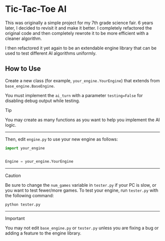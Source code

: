 # Tic-Tac-Toe AI

This was originally a simple project for my 7th grade science fair.
6 years later, I decided to revisit it and make it better. I completely refactored the original code and then completely
rewrote it to be more efficient with a cleaner algorithm.

I then refactored it yet again to be an extendable engine library that can be used to test different AI algorithms
uniformly.

## How to Use
Create a new class (for example, `your_engine.YourEngine`) that extends from `base_engine.BaseEngine`.

You must implement the `ai_turn` with a parameter `testing=False` for disabling debug output while testing.

> [!TIP]
> You may create as many functions as you want to help you implement the AI logic.

---
Then, edit `engine.py` to use your new engine as follows:
```python
import your_engine


Engine = your_engine.YourEngine
```

---
> [!CAUTION]
> Be sure to change the `num_games` variable in `tester.py` if your PC is slow, or you want to test fewer/more games.
To test your engine, run `tester.py` with the following command:
```bash
python tester.py
```

---
> [!IMPORTANT]  
> You may not edit `base_engine.py` or `tester.py` unless you are fixing a bug or adding a feature to the engine library.

